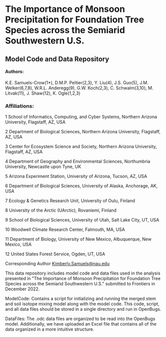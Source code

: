 # The Importance of Monsoon Precipitation for Foundation Tree Species across the Semiarid Southwestern U.S.

## Model Code and Data Repository

#### Authors: 

K.E. Samuels-Crow(1*), D.M.P. Peltier(2,3), Y. Liu(4), J.S. Guo(5), J.M. Welker(6,7,8), W.R.L. Anderegg(9), G.W. Koch(2,3), C. Schwalm(3,10), M. Litvak(11), J. Shaw(12), K. Ogle(1,2,3)

### Affiliations:

1 School of Informatics, Computing, and Cyber Systems, Northern Arizona University, Flagstaff, AZ, USA

2 Department of Biological Sciences, Northern Arizona University, Flagstaff, AZ, USA

3 Center for Ecosystem Science and Society, Northern Arizona University, Flagstaff, AZ, USA

4 Department of Geography and Environmental Sciences, Northumbria University, Newcastle upon Tyne, UK

5 Arizona Experiment Station, University of Arizona, Tucson, AZ, USA

6 Department of Biological Sciences, University of Alaska, Anchorage, AK, USA

7 Ecology & Genetics Research Unit, University of Oulu, Finland

8 University of the Arctic (UArctic), Rovaniemi, Finland

9 School of Biological Sciences, University of Utah, Salt Lake City, UT, USA

10 Woodwell Climate Research Center, Falmouth, MA, USA

11 Department of Biology, University of New Mexico, Albuquerque, New Mexico, USA

12 United States Forest Service, Ogden, UT, USA


Corresponding Author
Kimberly.Samuels@nau.edu

This data repository includes model code and data files used in the analysis presented in "The Importance of Monsoon Precipitation for Foundation Tree Species across the Semiarid Southwestern U.S." submitted to Frontiers in December 2022.

ModelCode: Contains a script for initializing and running the merged stem and soil isotope mixing model along with the model code. This code, script, and all data files should be stored in a single directory and run in OpenBugs.

DataFiles: The .odc data files are organized to be read into the OpenBugs model. Additionally, we have uploaded an Excel file that contains all of the data organized in a more intuitive structure.
